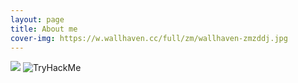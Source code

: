 ```yaml
---
layout: page
title: About me
cover-img: https://w.wallhaven.cc/full/zm/wallhaven-zmzddj.jpg
---
```

<img src="https://www.codewars.com/users/idreamintechno/badges/large"/>
<img src="https://tryhackme-badges.s3.amazonaws.com/idreamintechno.png" alt="TryHackMe">
